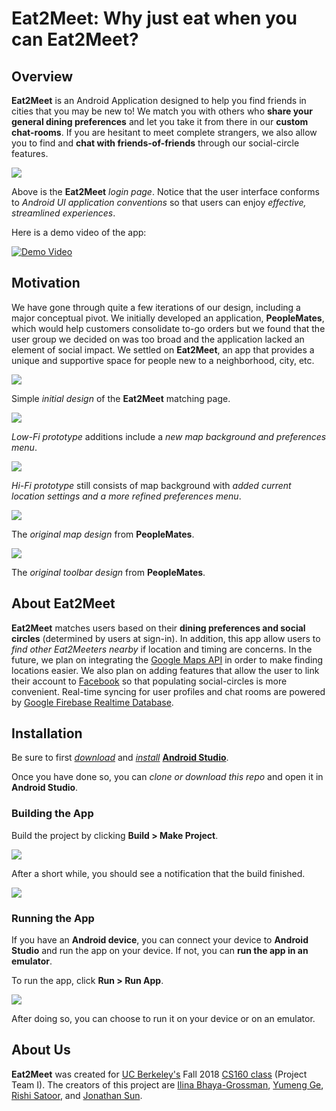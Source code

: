 # __Eat2Meet__: Why just eat when you can __Eat2Meet__?

## Overview

__Eat2Meet__ is an Android Application designed to help you find friends in cities that you may be new to! We match you with others who __share your general dining preferences__ and let you take it from there in our __custom chat-rooms__. If you are hesitant to meet complete strangers, we also allow you to find and __chat with friends-of-friends__ through our social-circle features.

![](README-images/Eat2MeetLoginPage.png)

Above is the __Eat2Meet__ _login page_. Notice that the user interface conforms to _Android UI application conventions_ so that users can enjoy _effective, streamlined experiences_.

Here is a demo video of the app:

[![Demo Video](https://www.youtube.com/watch?v=YdAtkEbRkq8/0.jpg)](https://www.youtube.com/watch?v=YdAtkEbRkq8)

## Motivation

We have gone through quite a few iterations of our design, including a major conceptual pivot. We initially developed an application, __PeopleMates__, which would help customers consolidate to-go orders but we found that the user group we decided on was too broad and the application lacked an element of social impact. We settled on __Eat2Meet__, an app that provides a unique and supportive space for people new to a neighborhood, city, etc.

![](README-images/Eat2MeetInitialDesign.png)

Simple _initial design_ of the __Eat2Meet__ matching page.

![](README-images/Eat2MeetLowFiPrototype.png)

_Low-Fi prototype_ additions include a _new map background and preferences menu_.

![](README-images/Eat2MeetHiFiPrototype.png)

_Hi-Fi prototype_ still consists of map background with _added current location settings and a more refined preferences menu_.

![](README-images/PeopleMatesOriginalMapDesign.png)

The _original map design_ from __PeopleMates__.

![](README-images/PeopleMatesOriginalToolbarDesign.png)

The _original toolbar design_ from __PeopleMates__.

## About __Eat2Meet__

__Eat2Meet__ matches users based on their __dining preferences and social circles__ (determined by users at sign-in). In addition, this app allow users to _find other Eat2Meeters nearby_ if location and timing are concerns. In the future, we plan on integrating the [Google Maps API](https://cloud.google.com/maps-platform/) in order to make finding locations easier. We also plan on adding features that allow the user to link their account to [Facebook](https://developers.facebook.com/) so that populating social-circles is more convenient. Real-time syncing for user profiles and chat rooms are powered by [Google Firebase Realtime Database](https://firebase.google.com/).

## Installation

Be sure to first [_download_](https://developer.android.com/studio/index.html) and [_install_](https://developer.android.com/studio/install) [__Android Studio__](https://developer.android.com/studio/).

Once you have done so, you can _clone or download this repo_ and open it in __Android Studio__.

### Building the App

Build the project by clicking __Build > Make Project__.

![](README-images/BuildMakeProject.png)

After a short while, you should see a notification that the build finished.

![](README-images/BuildMakeProjectSuccess.png)

### Running the App

If you have an __Android device__, you can connect your device to __Android Studio__ and run the app on your device. If not, you can __run the app in an emulator__.

To run the app, click __Run > Run App__.

![](README-images/RunApp.png)

After doing so, you can choose to run it on your device or on an emulator.

## About Us

__Eat2Meet__ was created for [UC Berkeley's](https://www.berkeley.edu/) Fall 2018 [CS160 class](https://inst.eecs.berkeley.edu/~cs160/archives.html) (Project Team I). The creators of this project are [Ilina Bhaya-Grossman](https://github.com/ilinabg), [Yumeng Ge](https://github.com/yumengge), [Rishi Satoor](https://github.com/rsatoor), and [Jonathan Sun](https://github.com/jonathansun5).
